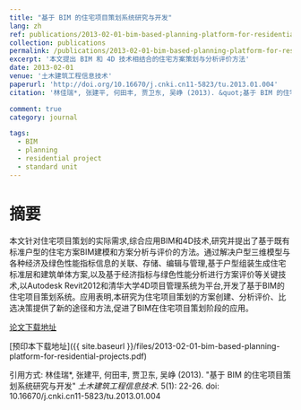 ```yaml
---
title: "基于 BIM 的住宅项目策划系统研究与开发"
lang: zh
ref: publications/2013-02-01-bim-based-planning-platform-for-residential-projects
collection: publications
permalink: /publications/2013-02-01-bim-based-planning-platform-for-residential-projects
excerpt: '本文提出 BIM 和 4D 技术相结合的住宅方案策划与分析评价方法'
date: 2013-02-01
venue: '土木建筑工程信息技术'
paperurl: 'http://doi.org/10.16670/j.cnki.cn11-5823/tu.2013.01.004'
citation: '林佳瑞*, 张建平, 何田丰, 贾卫东, 吴峥 (2013). &quot;基于 BIM 的住宅项目策划系统研究与开发&quot; <i>土木建筑工程信息技术</i>. 5(1): 22-26. doi: 10.16670/j.cnki.cn11-5823/tu.2013.01.004'

comment: true
category: journal

tags: 
  - BIM
  - planning
  - residential project
  - standard unit
---
```



摘要
====

本文针对住宅项目策划的实际需求,综合应用BIM和4D技术,研究并提出了基于既有标准户型的住宅方案BIM建模和方案分析与评价的方法。通过解决户型三维模型与各种经济及绿色性能指标信息的关联、存储、编辑与管理,基于户型组装生成住宅标准层和建筑单体方案,以及基于经济指标与绿色性能分析进行方案评价等关键技术,以Autodesk Revit2012和清华大学4D项目管理系统为平台,开发了基于BIM的住宅项目策划系统。应用表明,本研究为住宅项目策划的方案创建、分析评价、比选决策提供了新的途径和方法,促进了BIM在住宅项目策划阶段的应用。

[论文下载地址](http://doi.org/10.16670/j.cnki.cn11-5823/tu.2013.01.004)

[预印本下载地址]({{ site.baseurl }}/files/2013-02-01-bim-based-planning-platform-for-residential-projects.pdf)

引用方式: 林佳瑞*, 张建平, 何田丰, 贾卫东, 吴峥 (2013). &quot;基于 BIM 的住宅项目策划系统研究与开发&quot; <i>土木建筑工程信息技术</i>. 5(1): 22-26. doi: 10.16670/j.cnki.cn11-5823/tu.2013.01.004